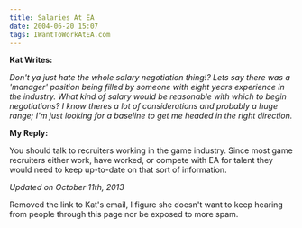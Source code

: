 ```yaml
---
title: Salaries At EA
date: 2004-06-20 15:07
tags: IWantToWorkAtEA.com
---
```

**Kat Writes:**

*Don't ya just hate the whole salary negotiation thing!? Lets say there was a 'manager' position being filled by someone with eight years experience in the industry. What kind of salary would be reasonable with which to begin negotiations? I know theres a lot of considerations and probably a huge range; I'm just looking for a baseline to get me headed in the right direction.*

**My Reply:**

You should talk to recruiters working in the game industry. Since most game recruiters either work, have worked, or compete with EA for talent they would need to keep up-to-date on that sort of information.

*Updated on October 11th, 2013*

Removed the link to Kat's email, I figure she doesn't want to keep hearing from people through this page nor be exposed to more spam.

